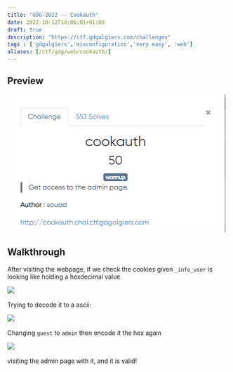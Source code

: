 ```yaml
---
title: "GDG-2022 -- Cookauth"
date: 2022-10-12T14:06:01+01:00
draft: true
description: "https://ctf.gdgalgiers.com/challenges"
tags : ['gdgalgiers','misconfiguration','very easy', 'web']
aliases: [/ctf/gdg/web/cookauth/]
---
```



## Preview
![](https://github.com/0xWerz/CTF-writeups/blob/main/GDG-Algiers-2022/web/cookauth/img/pre.png?raw=true)


## Walkthrough

After visiting the webpage, if we check the cookies given `_info_user` is looking like holding a hexdecimal value

![](./img/sess.png) 

Trying to decode it to a ascii:

![](./img/dec.png)

Changing `guest` to `admin` then encode it the hex again


![](./img/en.png)

visiting the admin page with it, and it is valid! 